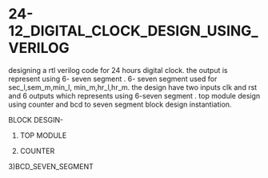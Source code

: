 # 24-12_DIGITAL_CLOCK_DESIGN_USING_VERILOG
designing a rtl verilog code for 24 hours digital clock. the output is represent using 6- seven segment . 6- seven segment used for sec_l,sem_m,min_l, min_m,hr_l,hr_m.  the design have two inputs clk and rst and 6 outputs which represents using  6-seven segment . top module design using counter and bcd to seven segment block design instantiation.  


BLOCK DESGIN-
1) TOP MODULE


2) COUNTER


3)BCD_SEVEN_SEGMENT
